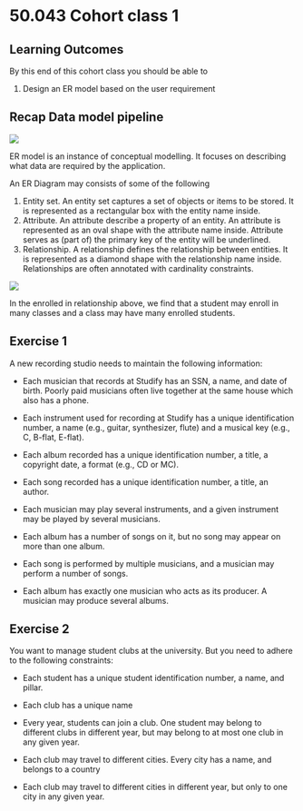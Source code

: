 # 50.043 Cohort class 1

## Learning Outcomes

By this end of this cohort class you should be able to 

1. Design an ER model based on the user requirement


## Recap Data model pipeline

![](../lecture/images/overview-of-data-modelling.png)

ER model is an instance of conceptual modelling. It focuses on describing what data are required by the application.

An ER Diagram may consists of some of the following

1. Entity set. An entity set captures a set of objects or items to be stored. It is represented as a rectangular box with the entity name inside. 
2. Attribute. An attribute describe a property of an entity. An attribute is represented as an oval shape with the attribute name inside. Attribute serves as (part of) the primary key of the entity will be underlined.
3. Relationship. A relationship defines the relationship between entities. It is represented as a diamond shape with the relationship name inside. Relationships are often annotated with cardinality constraints. 

![](../lecture/images/student_class_er.png)

In the enrolled in relationship above, we find that a student may enroll in many classes and a class may have many enrolled students.


## Exercise 1

A new recording studio needs to maintain the following information:​

* Each musician that records at Studify has an SSN, a name, and date of birth. Poorly paid musicians often live together at the same house which also has a phone.​

* Each instrument used for recording at Studify has a unique identification number, a name (e.g., guitar, synthesizer, flute) and a musical key (e.g., C, B-flat, E-flat).​

* Each album recorded has a unique identification number, a title, a copyright date, a format (e.g., CD or MC).​

* Each song recorded has a unique identification number, a title, an author.​

* Each musician may play several instruments, and a given instrument may be played by several musicians.​

* Each album has a number of songs on it, but no song may appear on more than one album.​

* Each song is performed by multiple musicians, and a musician may perform a number of songs.​

* Each album has exactly one musician who acts as its producer. A musician may produce several albums.​


## Exercise 2

You want to manage student clubs at the university. But you need to adhere to the following constraints:​

* Each student has a unique student identification number, a name, and pillar.​

* Each club has a unique name​

* Every year, students can join a club. One student may belong to different clubs in different year, but may belong to at most one club in any given year.​

* Each club may travel to different cities. Every city has a name, and belongs to a country​

* Each club may travel to different cities in different year, but only to one city in any given year.

